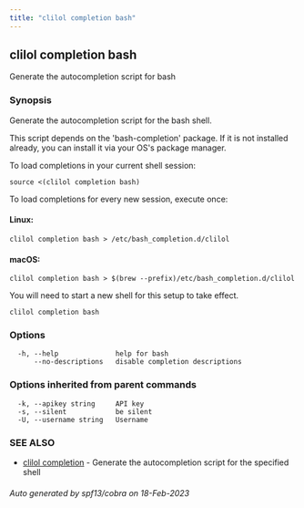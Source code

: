 ```yaml
---
title: "clilol completion bash"
---
```

## clilol completion bash

Generate the autocompletion script for bash

### Synopsis

Generate the autocompletion script for the bash shell.

This script depends on the 'bash-completion' package.
If it is not installed already, you can install it via your OS's package manager.

To load completions in your current shell session:

	source <(clilol completion bash)

To load completions for every new session, execute once:

#### Linux:

	clilol completion bash > /etc/bash_completion.d/clilol

#### macOS:

	clilol completion bash > $(brew --prefix)/etc/bash_completion.d/clilol

You will need to start a new shell for this setup to take effect.


```
clilol completion bash
```

### Options

```
  -h, --help              help for bash
      --no-descriptions   disable completion descriptions
```

### Options inherited from parent commands

```
  -k, --apikey string     API key
  -s, --silent            be silent
  -U, --username string   Username
```

### SEE ALSO

* [clilol completion](clilol_completion.md)	 - Generate the autocompletion script for the specified shell

###### Auto generated by spf13/cobra on 18-Feb-2023
